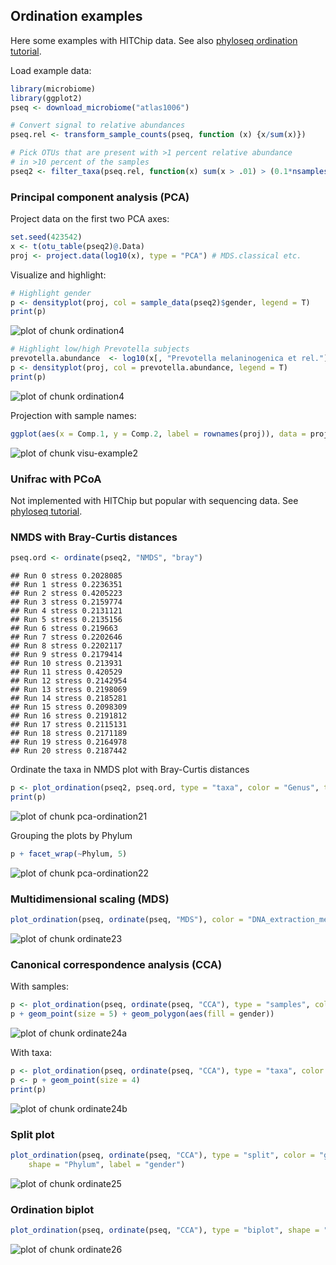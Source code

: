 ## Ordination examples

Here some examples with HITChip data. See also [phyloseq ordination tutorial](joey711.github.io/phyloseq/plot_ordination-examples.html).

Load example data:


```r
library(microbiome)
library(ggplot2)
pseq <- download_microbiome("atlas1006")

# Convert signal to relative abundances
pseq.rel <- transform_sample_counts(pseq, function (x) {x/sum(x)})

# Pick OTUs that are present with >1 percent relative abundance 
# in >10 percent of the samples
pseq2 <- filter_taxa(pseq.rel, function(x) sum(x > .01) > (0.1*nsamples(pseq.rel)), TRUE)
```


### Principal component analysis (PCA)

Project data on the first two PCA axes:


```r
set.seed(423542)
x <- t(otu_table(pseq2)@.Data)
proj <- project.data(log10(x), type = "PCA") # MDS.classical etc.
```


Visualize and highlight:


```r
# Highlight gender
p <- densityplot(proj, col = sample_data(pseq2)$gender, legend = T)
print(p)
```

![plot of chunk ordination4](figure/ordination4-1.png) 

```r
# Highlight low/high Prevotella subjects
prevotella.abundance  <- log10(x[, "Prevotella melaninogenica et rel."]) 
p <- densityplot(proj, col = prevotella.abundance, legend = T)
print(p)
```

![plot of chunk ordination4](figure/ordination4-2.png) 

Projection with sample names:


```r
ggplot(aes(x = Comp.1, y = Comp.2, label = rownames(proj)), data = proj) + geom_text(size = 2)
```

![plot of chunk visu-example2](figure/visu-example2-1.png) 


### Unifrac with PCoA

Not implemented with HITChip but popular with sequencing data. See [phyloseq tutorial](http://joey711.github.io/phyloseq/plot_ordination-examples.html). 


### NMDS with Bray-Curtis distances


```r
pseq.ord <- ordinate(pseq2, "NMDS", "bray")
```

```
## Run 0 stress 0.2028085 
## Run 1 stress 0.2236351 
## Run 2 stress 0.4205223 
## Run 3 stress 0.2159774 
## Run 4 stress 0.2131121 
## Run 5 stress 0.2135156 
## Run 6 stress 0.219663 
## Run 7 stress 0.2202646 
## Run 8 stress 0.2202117 
## Run 9 stress 0.2179414 
## Run 10 stress 0.213931 
## Run 11 stress 0.420529 
## Run 12 stress 0.2142954 
## Run 13 stress 0.2198069 
## Run 14 stress 0.2185281 
## Run 15 stress 0.2098309 
## Run 16 stress 0.2191812 
## Run 17 stress 0.2115131 
## Run 18 stress 0.2171189 
## Run 19 stress 0.2164978 
## Run 20 stress 0.2187442
```

Ordinate the taxa in NMDS plot with Bray-Curtis distances


```r
p <- plot_ordination(pseq2, pseq.ord, type = "taxa", color = "Genus", title = "taxa")
print(p)
```

![plot of chunk pca-ordination21](figure/pca-ordination21-1.png) 

Grouping the plots by Phylum


```r
p + facet_wrap(~Phylum, 5)
```

![plot of chunk pca-ordination22](figure/pca-ordination22-1.png) 


### Multidimensional scaling (MDS)


```r
plot_ordination(pseq, ordinate(pseq, "MDS"), color = "DNA_extraction_method") + geom_point(size = 5)
```

![plot of chunk ordinate23](figure/ordinate23-1.png) 


### Canonical correspondence analysis (CCA)

With samples:


```r
p <- plot_ordination(pseq, ordinate(pseq, "CCA"), type = "samples", color = "gender")
p + geom_point(size = 5) + geom_polygon(aes(fill = gender))
```

![plot of chunk ordinate24a](figure/ordinate24a-1.png) 

With taxa:


```r
p <- plot_ordination(pseq, ordinate(pseq, "CCA"), type = "taxa", color = "Phylum")
p <- p + geom_point(size = 4)
print(p)
```

![plot of chunk ordinate24b](figure/ordinate24b-1.png) 


### Split plot


```r
plot_ordination(pseq, ordinate(pseq, "CCA"), type = "split", color = "gender", 
    shape = "Phylum", label = "gender")
```

![plot of chunk ordinate25](figure/ordinate25-1.png) 


### Ordination biplot


```r
plot_ordination(pseq, ordinate(pseq, "CCA"), type = "biplot", shape = "Phylum")
```

![plot of chunk ordinate26](figure/ordinate26-1.png) 






